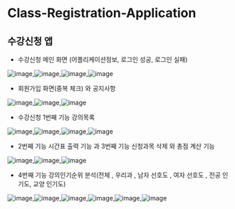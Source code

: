 # Class-Registration-Application

## 수강신청 앱

* 수강신청 메인 화면 (어플리케이션정보, 로그인 성공, 로그인 실패)

![image](https://user-images.githubusercontent.com/34269126/77844473-2ffed980-71e2-11ea-809c-69282508cdf7.png),![image](https://user-images.githubusercontent.com/34269126/77844494-4efd6b80-71e2-11ea-9c95-77caab8c6e37.png),![image](https://user-images.githubusercontent.com/34269126/77844503-5ae92d80-71e2-11ea-98bf-3f0a6989d1a7.png),![image](https://user-images.githubusercontent.com/34269126/77844510-60467800-71e2-11ea-9b1c-d0270cc2fcd5.png)

* 회원가입 화면(중복 체크) 와 공지사항 

![image](https://user-images.githubusercontent.com/34269126/77844520-748a7500-71e2-11ea-8ad0-314c2319a4ce.png),![image](https://user-images.githubusercontent.com/34269126/77844528-7bb18300-71e2-11ea-8f59-489f0f0b8719.png),![image](https://user-images.githubusercontent.com/34269126/77844532-80763700-71e2-11ea-858b-6449ae2b474c.png)

* 수강신청 1번째 기능 강의목록 

![image](https://user-images.githubusercontent.com/34269126/77844534-8704ae80-71e2-11ea-807c-229feb899e7c.png),![image](https://user-images.githubusercontent.com/34269126/77844541-8bc96280-71e2-11ea-94b6-d5e47adef965.png),![image](https://user-images.githubusercontent.com/34269126/77844548-92f07080-71e2-11ea-9582-e77dd04a1bc3.png),![image](https://user-images.githubusercontent.com/34269126/77844552-971c8e00-71e2-11ea-8985-ffee7970e251.png)

* 2번째 기능 시간표 출력 기능  과  3번째 기능 신청과목  삭제 와  총점 계산 기능

![image](https://user-images.githubusercontent.com/34269126/77844570-aef41200-71e2-11ea-9815-0658528d8f43.png),![image](https://user-images.githubusercontent.com/34269126/77844574-b3202f80-71e2-11ea-8072-20175bc172da.png),![image](https://user-images.githubusercontent.com/34269126/77844578-b9161080-71e2-11ea-83d1-65924023d575.png)

* 4번째 기능 강의인기순위 분석(전체 , 우리과 , 남자 선호도 , 여자 선호도 , 전공 인기도, 교양 인기도)

![image](https://user-images.githubusercontent.com/34269126/77844583-c501d280-71e2-11ea-9c28-acac33d1c519.png),![image](https://user-images.githubusercontent.com/34269126/77844589-ccc17700-71e2-11ea-807a-3d0317cc3729.png),![image](https://user-images.githubusercontent.com/34269126/77844595-d34fee80-71e2-11ea-8534-31115fec260b.png),![image](https://user-images.githubusercontent.com/34269126/77844601-d945cf80-71e2-11ea-861d-b83331a1725e.png),![image](https://user-images.githubusercontent.com/34269126/77844603-dd71ed00-71e2-11ea-8ae8-cb392b69a01f.png),![image](https://user-images.githubusercontent.com/34269126/77844606-e2cf3780-71e2-11ea-980f-1c738a56e11a.png)


